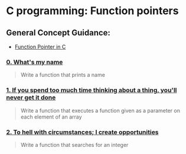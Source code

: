 # C programming: Function pointers
## General Concept Guidance:
* [Function Pointer in C](https://www.geeksforgeeks.org/function-pointer-in-c/)
### [0. What's my name](./0-print_name.c)
> Write a function that prints a name
### [1. If you spend too much time thinking about a thing, you'll never get it done](./1-array_iterator.c)
> Write a function that executes a function given as a parameter on each element of an array
### [2. To hell with circumstances; I create opportunities](./2-int_index.c)
> Write a function that searches for an integer